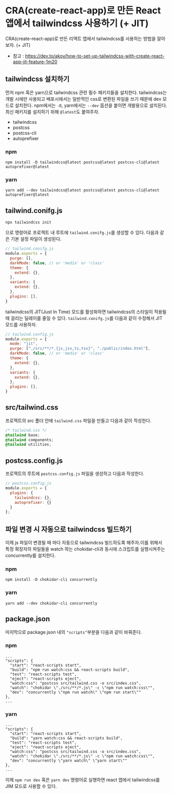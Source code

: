 # CRA(create-react-app)로 만든 React 앱에서 tailwindcss 사용하기 (+ JIT)

CRA(create-react-app)로 만든 리액트 앱에서 tailwindcss를 사용하는 방법을 알아보자. (+ JIT)

- 참고 : https://dev.to/akov/how-to-set-up-tailwindcss-with-create-react-app-jit-feature-1m20

## tailwindcss 설치하기

먼저 npm 혹은 yarn으로 tailwindcss 관련 필수 패키지들을 설치한다. tailwindcss는 개발 시에만 사용되고 배포시에서는 일반적인 css로 변환된 파일을 쓰기 때문에 dev 모드로 설치한다. npm에서는 `-D`, yarn에서는 `--dev` 옵션을 붙이면 개발용으로 설치된다. 최신 패키지를 설치하기 위해 `@latest`도 붙여주자.

- tailwindcss
- postcss
- postcss-cli
- autoprefixer

### npm 
```
npm install -D tailwindcss@latest postcss@latest postcss-cli@latest autoprefixer@latest
```

### yarn 
```
yarn add --dev tailwindcss@latest postcss@latest postcss-cli@latest autoprefixer@latest
```

## tailwind.conifg.js

```
npx tailwindcss init
```
으로 명령어로 프로젝트 내 루트에 `tailwind.conifg.js`를 생성할 수 있다. 다음과 같은 기본 설정 파일이 생성된다.

```js
// tailwind.conifg.js
module.exports = {
  purge: [],
  darkMode: false, // or 'media' or 'class'
  theme: {
    extend: {},
  },
  variants: {
    extend: {},
  },
  plugins: [],
}
```

tailwindcss의 JIT(Just In Time) 모드를 활성화하면 tailwindcss의 스타일이 적용될때 걸리는 딜레이를 줄일 수 있다. `tailwind.conifg.js`를 다음과 같이 수정해서 JIT 모드를 사용하자.

```js
// tailwind.config.js
module.exports = {
  mode: "jit",
  purge: ["./src/**/*.{js,jsx,ts,tsx}", "./public/index.html"],
  darkMode: false, // or 'media' or 'class'
  theme: {
    extend: {},
  },
  variants: {
    extend: {},
  },
  plugins: [],
}
```

## src/tailwind.css

프로젝트의 src 폴더 안에 `tailwind.css` 파일을 만들고 다음과 같이 작성한다.

```css
/* tailwind.css */
@tailwind base;
@tailwind components;
@tailwind utilities;
```

## postcss.config.js

프로젝트의 루트에 `postcss.config.js` 파일을 생성하고 다음과 작성한다.

```js
// postcss.config.js
module.exports = {
  plugins: { 
    tailwindcss: {}, 
    autoprefixer: {} 
  }
};
```

## 파일 변경 시 자동으로 tailwindcss 빌드하기 

이제 js 파일이 변경될 때 마다 자동으로 tailwindcss 빌드하도록 해주자.이를 위해서 특정 확장자의 파일들을 watch 하는 chokidar-cli과 동시에 스크립트를 실행시켜주는 concurrently를 설치한다.

### npm
```
npm install -D chokidar-cli concurrently
```

### yarn
```
yarn add --dev chokidar-cli concurrently
```

## package.json

마지막으로 package.json 내의 `"scripts"`부분을 다음과 같이 바꿔준다. 

### npm
```
...
"scripts": {
  "start": "react-scripts start",
  "build": "npm run watch:css && react-scripts build",
  "test": "react-scripts test",
  "eject": "react-scripts eject",
  "watch:css": "postcss src/tailwind.css -o src/index.css",
  "watch": "chokidar \"./src/**/*.js\" -c \"npm run watch:css\"",
  "dev": "concurrently \"npm run watch\" \"npm run start\""
},
...
```

### yarn
```
...
"scripts": {
  "start": "react-scripts start",
  "build": "yarn watch:css && react-scripts build",
  "test": "react-scripts test",
  "eject": "react-scripts eject",
  "watch:css": "postcss src/tailwind.css -o src/index.css",
  "watch": "chokidar \"./src/**/*.js\" -c \"npm run watch:css\"",
  "dev": "concurrently \"yarn watch\" \"yarn start\""
},
...
```

이제 `npm run dev` 혹은 `yarn dev` 명령어로 실행하면 react 앱에서 tailwindcss를 JIM 모드로 사용할 수 있다.


